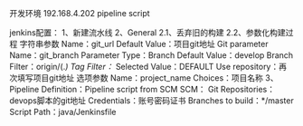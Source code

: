 开发环境 192.168.4.202 pipeline script

jenkins配置：
	1、新建流水线
	2、General
		2.1、丢弃旧的构建
		2.2、参数化构建过程
			字符串参数
				Name：git_url
				Default Value：项目git地址
			Git parameter
				Name：git_branch
				Parameter Type：Branch
				Default Value：develop
				Branch Filter：origin/(.*)
				Tag Filter：*
				Selected Value：DEFAULT
				Use repository：再次填写项目git地址
			选项参数
				Name：project_name
				Choices：项目名称
	3、Pipeline
		Definition：Pipeline script from SCM
		SCM： Git
			Repositories： devops脚本的git地址
			Credentials：账号密码证书
			Branches to build：*/master
			Script Path：java/Jenkinsfile